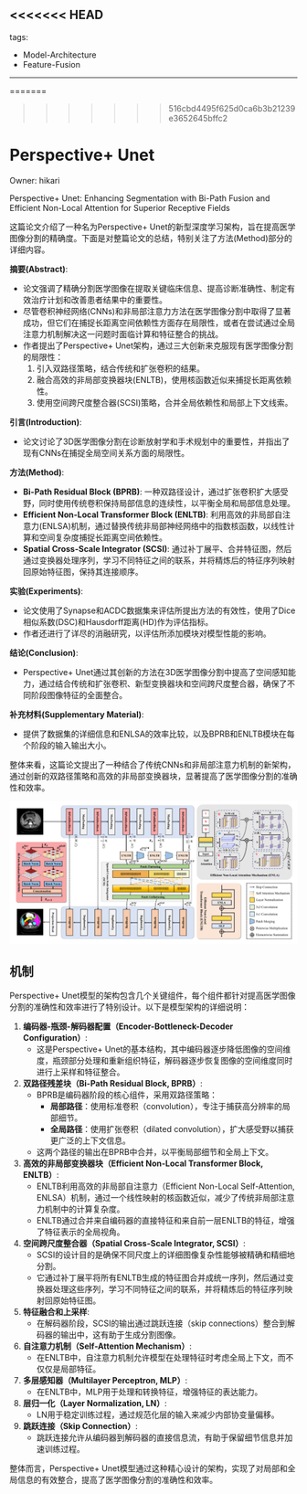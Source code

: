 <<<<<<< HEAD
---
tags:
  - Model-Architecture
  - Feature-Fusion
---

=======
>>>>>>> 516cbd4495f625d0ca6b3b21239e3652645bffc2
# Perspective+ Unet

Owner: hikari

Perspective+ Unet: Enhancing Segmentation
with Bi-Path Fusion and Efficient Non-Local
Attention for Superior Receptive Fields

这篇论文介绍了一种名为Perspective+ Unet的新型深度学习架构，旨在提高医学图像分割的精确度。下面是对整篇论文的总结，特别关注了方法(Method)部分的详细内容。

**摘要(Abstract)**:

- 论文强调了精确分割医学图像在提取关键临床信息、提高诊断准确性、制定有效治疗计划和改善患者结果中的重要性。
- 尽管卷积神经网络(CNNs)和非局部注意力方法在医学图像分割中取得了显著成功，但它们在捕捉长距离空间依赖性方面存在局限性，或者在尝试通过全局注意力机制解决这一问题时面临计算和特征整合的挑战。
- 作者提出了Perspective+ Unet架构，通过三大创新来克服现有医学图像分割的局限性：
    1. 引入双路径策略，结合传统和扩张卷积的结果。
    2. 融合高效的非局部变换器块(ENLTB)，使用核函数近似来捕捉长距离依赖性。
    3. 使用空间跨尺度整合器(SCSI)策略，合并全局依赖性和局部上下文线索。

**引言(Introduction)**:

- 论文讨论了3D医学图像分割在诊断放射学和手术规划中的重要性，并指出了现有CNNs在捕捉全局空间关系方面的局限性。

**方法(Method)**:

- **Bi-Path Residual Block (BPRB)**: 一种双路径设计，通过扩张卷积扩大感受野，同时使用传统卷积保持局部信息的连续性，以平衡全局和局部信息处理。
- **Efficient Non-Local Transformer Block (ENLTB)**: 利用高效的非局部自注意力(ENLSA)机制，通过替换传统非局部神经网络中的指数核函数，以线性计算和空间复杂度捕捉长距离空间依赖性。
- **Spatial Cross-Scale Integrator (SCSI)**: 通过补丁展平、合并特征图，然后通过变换器处理序列，学习不同特征之间的联系，并将精炼后的特征序列映射回原始特征图，保持其连接顺序。

**实验(Experiments)**:

- 论文使用了Synapse和ACDC数据集来评估所提出方法的有效性，使用了Dice相似系数(DSC)和Hausdorff距离(HD)作为评估指标。
- 作者还进行了详尽的消融研究，以评估所添加模块对模型性能的影响。

**结论(Conclusion)**:

- Perspective+ Unet通过其创新的方法在3D医学图像分割中提高了空间感知能力，通过结合传统和扩张卷积、新型变换器块和空间跨尺度整合器，确保了不同阶段图像特征的全面整合。

**补充材料(Supplementary Material)**:

- 提供了数据集的详细信息和ENLSA的效率比较，以及BPRB和ENLTB模块在每个阶段的输入输出大小。

整体来看，这篇论文提出了一种结合了传统CNNs和非局部注意力机制的新架构，通过创新的双路径策略和高效的非局部变换器块，显著提高了医学图像分割的准确性和效率。

![Untitled](Paper/attachments/Perspective+%20Unet%20c0c20419ad5b4f91841b2fe41f6980c5/Untitled.png)

## 机制

Perspective+ Unet模型的架构包含几个关键组件，每个组件都针对提高医学图像分割的准确性和效率进行了特别设计。以下是模型架构的详细说明：

1. **编码器-瓶颈-解码器配置（Encoder-Bottleneck-Decoder Configuration）**:
    - 这是Perspective+ Unet的基本结构，其中编码器逐步降低图像的空间维度，瓶颈部分处理和重新组织特征，解码器逐步恢复图像的空间维度同时进行上采样和特征整合。
2. **双路径残差块（Bi-Path Residual Block, BPRB）**:
    - BPRB是编码器阶段的核心组件，采用双路径策略：
        - **局部路径**：使用标准卷积（convolution），专注于捕获高分辨率的局部细节。
        - **全局路径**：使用扩张卷积（dilated convolution），扩大感受野以捕获更广泛的上下文信息。
    - 这两个路径的输出在BPRB中合并，以平衡局部细节和全局上下文。
3. **高效的非局部变换器块（Efficient Non-Local Transformer Block, ENLTB）**:
    - ENLTB利用高效的非局部自注意力（Efficient Non-Local Self-Attention, ENLSA）机制，通过一个线性映射的核函数近似，减少了传统非局部注意力机制中的计算复杂度。
    - ENLTB通过合并来自编码器的直接特征和来自前一层ENLTB的特征，增强了特征表示的全局视角。
4. **空间跨尺度整合器（Spatial Cross-Scale Integrator, SCSI）**:
    - SCSI的设计目的是确保不同尺度上的详细图像复杂性能够被精确和精细地分割。
    - 它通过补丁展平将所有ENLTB生成的特征图合并成统一序列，然后通过变换器处理这些序列，学习不同特征之间的联系，并将精炼后的特征序列映射回原始特征图。
5. **特征融合和上采样**:
    - 在解码器阶段，SCSI的输出通过跳跃连接（skip connections）整合到解码器的输出中，这有助于生成分割图像。
6. **自注意力机制（Self-Attention Mechanism）**:
    - 在ENLTB中，自注意力机制允许模型在处理特征时考虑全局上下文，而不仅仅是局部特征。
7. **多层感知器（Multilayer Perceptron, MLP）**:
    - 在ENLTB中，MLP用于处理和转换特征，增强特征的表达能力。
8. **层归一化（Layer Normalization, LN）**:
    - LN用于稳定训练过程，通过规范化层的输入来减少内部协变量偏移。
9. **跳跃连接（Skip Connection）**:
    - 跳跃连接允许从编码器到解码器的直接信息流，有助于保留细节信息并加速训练过程。

整体而言，Perspective+ Unet模型通过这种精心设计的架构，实现了对局部和全局信息的有效整合，提高了医学图像分割的准确性和效率。